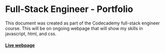 # Full-Stack Engineer - Portfolio
This document was created as part of the Codecademy full-stack engineer course. This will be on ongoing webpage that will show my skills in javascript, html, and css.

#### [Live webpage](https://esogenics.github.io)